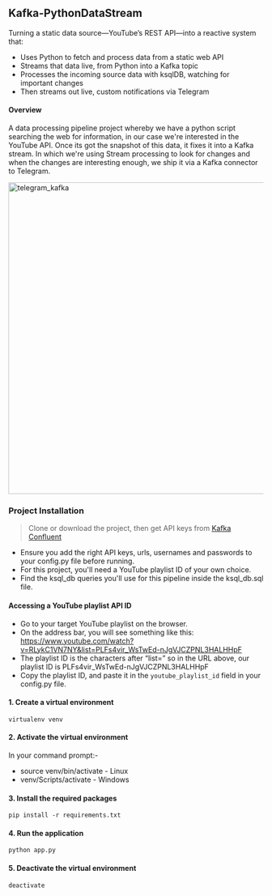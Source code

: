 ## Kafka-PythonDataStream

Turning a static data source—YouTube’s REST API—into a reactive system that:

- Uses Python to fetch and process data from a static web API
- Streams that data live, from Python into a Kafka topic
- Processes the incoming source data with ksqlDB, watching for important changes
- Then streams out live, custom notifications via Telegram

#### Overview
A data processing pipeline project whereby we have a python script searching the web for information, in our case we're interested in the YouTube API. Once its got the snapshot of this data, it fixes it into a Kafka stream. In which we're using Stream processing to look for changes and when the changes are interesting enough, we ship it via a Kafka connector to Telegram.

<img width="616" alt="telegram_kafka" src="https://github.com/Marx-wrld/Kafka-PythonDataStream/assets/105711066/c284264d-26ca-422f-badc-4529a0a716da">


### Project Installation

> Clone or download the project, then get API keys from [Kafka Confluent](https://login.confluent.io/login?state=hKFo2SBOeVdmSjZKbl9aNE04bjdRZGk3V0VieHRLakNqU3Q2YaFupWxvZ2luo3RpZNkgRWFOQlVvTER2QS1OV0Y3TmZ4T0NOSXYzZjFaUnZ4TEijY2lk2SBsMmhPcDBTMHRrU0IwVEZ0dklZZlpaOUVhS0Z2clNjNg&client=l2hOp0S0tkSB0TFtvIYfZZ9EaKFvrSc6&protocol=oauth2&cache=%5Bobject%20Object%5D&redirect_uri=https%3A%2F%2Fconfluent.cloud%2Fauth_callback&redirect_path=%2F&last_org_resource_id_map=%7B%22e1e225b4cdfec4f00cf73f67d4aed929cf92a4af195f0b6ad05d3939626b2d78%22%3A%7B%22org_resource_id%22%3A%223b7b68ba-2a9a-4a70-94b5-e7402dc7f9e7%22%2C%22timestamp%22%3A1708102812057%2C%22is_sso%22%3Afalse%7D%7D&segment_anon_id=eae06838-e73f-4552-8815-5cf380a7c74f&scope=openid%20profile%20email%20offline_access&response_type=code&response_mode=query&nonce=Ylo1VWJheHVQRWlDYkRLUmhiZ3FVVVMuUXNZZ0NlelVjWEc3cEYwRS00Ng%3D%3D&code_challenge=2KG-s8d56DGtcxFO8TZ_C-T3vPItAa2L1227-aDaxM0&code_challenge_method=S256&auth0Client=eyJuYW1lIjoiYXV0aDAtcmVhY3QiLCJ2ZXJzaW9uIjoiMS4xMi4xIn0%3D)

- Ensure you add the right API keys, urls, usernames and passwords to your config.py file before running.
- For this project, you'll need a YouTube playlist ID of your own choice.
- Find the ksql_db queries you'll use for this pipeline inside the ksql_db.sql file.

#### Accessing a YouTube playlist API ID
- Go to your target YouTube playlist on the browser.
- On the address bar, you will see something like this: https://www.youtube.com/watch?v=RLykC1VN7NY&list=PLFs4vir_WsTwEd-nJgVJCZPNL3HALHHpF
- The playlist ID is the characters after “list=” so in the URL above, our playlist ID is PLFs4vir_WsTwEd-nJgVJCZPNL3HALHHpF
- Copy the playlist ID, and paste it in the ```youtube_playlist_id``` field in your config.py file.

#### 1. Create a virtual environment
```
virtualenv venv
```

#### 2. Activate the virtual environment
In your command prompt:-

- source venv/bin/activate - Linux
- venv/Scripts/activate - Windows

#### 3. Install the required packages
```
pip install -r requirements.txt
```
#### 4. Run the application
```
python app.py
```
#### 5. Deactivate the virtual environment
```
deactivate
```
